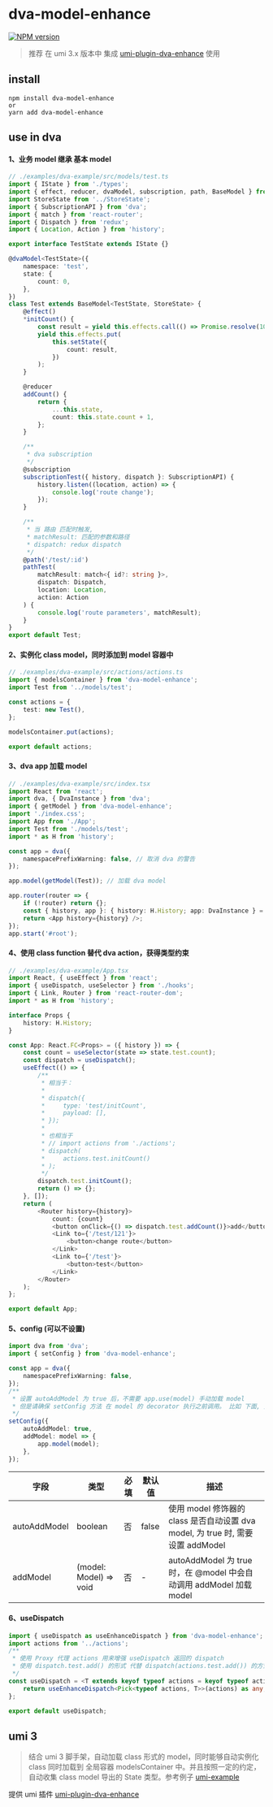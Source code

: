 # dva-model-enhance

[![NPM version](https://img.shields.io/npm/v/dva-model-enhance.svg?style=flat)](https://npmjs.org/package/dva-model-enhance)

> 推荐 在 umi 3.x 版本中 集成 [umi-plugin-dva-enhance](https://github.com/yehq/umi-plugin-dva-enhance) 使用

## install

```
npm install dva-model-enhance
or
yarn add dva-model-enhance
```

## use in dva

#### 1、业务 model 继承 基本 model

```ts
// ./examples/dva-example/src/models/test.ts
import { IState } from './types';
import { effect, reducer, dvaModel, subscription, path, BaseModel } from 'dva-model-enhance';
import StoreState from '../StoreState';
import { SubscriptionAPI } from 'dva';
import { match } from 'react-router';
import { Dispatch } from 'redux';
import { Location, Action } from 'history';

export interface TestState extends IState {}

@dvaModel<TestState>({
    namespace: 'test',
    state: {
        count: 0,
    },
})
class Test extends BaseModel<TestState, StoreState> {
    @effect()
    *initCount() {
        const result = yield this.effects.call(() => Promise.resolve(100));
        yield this.effects.put(
            this.setState({
                count: result,
            })
        );
    }

    @reducer
    addCount() {
        return {
            ...this.state,
            count: this.state.count + 1,
        };
    }

    /**
     * dva subscription
     */
    @subscription
    subscriptionTest({ history, dispatch }: SubscriptionAPI) {
        history.listen((location, action) => {
            console.log('route change');
        });
    }

    /**
     * 当 路由 匹配时触发,
     * matchResult: 匹配的参数和路径
     * dispatch: redux dispatch
     */
    @path('/test/:id')
    pathTest(
        matchResult: match<{ id?: string }>,
        dispatch: Dispatch,
        location: Location,
        action: Action
    ) {
        console.log('route parameters', matchResult);
    }
}
export default Test;
```

#### 2、实例化 class model，同时添加到 model 容器中

```ts
// ./examples/dva-example/src/actions/actions.ts
import { modelsContainer } from 'dva-model-enhance';
import Test from '../models/test';

const actions = {
    test: new Test(),
};

modelsContainer.put(actions);

export default actions;
```

#### 3、dva app 加载 model

```ts
// ./examples/dva-example/src/index.tsx
import React from 'react';
import dva, { DvaInstance } from 'dva';
import { getModel } from 'dva-model-enhance';
import './index.css';
import App from './App';
import Test from './models/test';
import * as H from 'history';

const app = dva({
    namespacePrefixWarning: false, // 取消 dva 的警告
});

app.model(getModel(Test)); // 加载 dva model

app.router(router => {
    if (!router) return {};
    const { history, app }: { history: H.History; app: DvaInstance } = router;
    return <App history={history} />;
});
app.start('#root');
```

#### 4、使用 class function 替代 dva action，获得类型约束

```ts
// ./examples/dva-example/App.tsx
import React, { useEffect } from 'react';
import { useDispatch, useSelector } from './hooks';
import { Link, Router } from 'react-router-dom';
import * as H from 'history';

interface Props {
    history: H.History;
}

const App: React.FC<Props> = ({ history }) => {
    const count = useSelector(state => state.test.count);
    const dispatch = useDispatch();
    useEffect(() => {
        /**
         * 相当于：
         *
         * dispatch({
         *     type: 'test/initCount',
         *     payload: [],
         * });
         *
         * 也相当于
         * // import actions from './actions';
         * dispatch(
         *     actions.test.initCount()
         * );
         */
        dispatch.test.initCount();
        return () => {};
    }, []);
    return (
        <Router history={history}>
            count: {count}
            <button onClick={() => dispatch.test.addCount()}>add</button>
            <Link to={'/test/121'}>
                <button>change route</button>
            </Link>
            <Link to={'/test'}>
                <button>test</button>
            </Link>
        </Router>
    );
};

export default App;
```

#### 5、config (可以不设置)

```ts
import dva from 'dva';
import { setConfig } from 'dva-model-enhance';

const app = dva({
    namespacePrefixWarning: false,
});
/**
 * 设置 autoAddModel 为 true 后，不需要 app.use(model) 手动加载 model
 * 但是请确保 setConfig 方法 在 model 的 decorator 执行之前调用。 比如 下面, 延迟 加载 "./App" 与 "./actions"
 */
setConfig({
    autoAddModel: true,
    addModel: model => {
        app.model(model);
    },
});
```

| 字段         | 类型                   | 必填 | 默认值 | 描述                                                                            |
| ------------ | ---------------------- | ---- | ------ | ------------------------------------------------------------------------------- |
| autoAddModel | boolean                | 否   | false  | 使用 model 修饰器的 class 是否自动设置 dva model, 为 true 时, 需要设置 addModel |
| addModel     | (model: Model) => void | 否   | -      | autoAddModel 为 true 时，在 @model 中会自动调用 addModel 加载 model             |

#### 6、useDispatch

```ts
import { useDispatch as useEnhanceDispatch } from 'dva-model-enhance';
import actions from '../actions';
/**
 * 使用 Proxy 代理 actions 用来增强 useDispatch 返回的 dispatch
 * 使用 dispatch.test.add() 的形式 代替 dispatch(actions.test.add()) 的方式来调用;
 */
const useDispatch = <T extends keyof typeof actions = keyof typeof actions>() => {
    return useEnhanceDispatch<Pick<typeof actions, T>>(actions) as any;
};

export default useDispatch;
```

## umi 3

> 结合 umi 3 脚手架，自动加载 class 形式的 model，同时能够自动实例化 class 同时加载到 全局容器 modelsContainer 中。并且按照一定的约定，自动收集 class model 导出的 State 类型。参考例子 [umi-example](https://github.com/yehq/dva-model-enhance/tree/master/examples/umi-example)

提供 umi 插件 [umi-plugin-dva-enhance](https://github.com/yehq/umi-plugin-dva-enhance)
